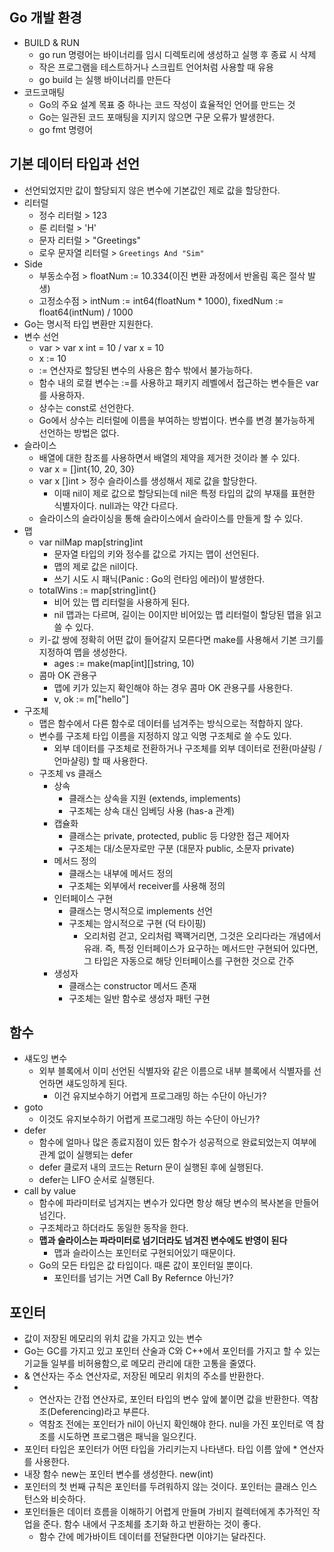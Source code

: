 ## Go 개발 환경
* BUILD & RUN
  * go run 명령어는 바이너리를 임시 디렉토리에 생성하고 실행 후 종료 시 삭제
  * 작은 프로그램을 테스트하거나 스크립트 언어처럼 사용할 때 유용
  * go build 는 실행 바이너리를 만든다
* 코드코매팅
  * Go의 주요 설계 목표 중 하나는 코드 작성이 효율적인 언어를 만드는 것
  * Go는 일관된 코드 포매팅을 지키지 않으면 구문 오류가 발생한다.
  * go fmt 명령어

## 기본 데이터 타입과 선언
* 선언되었지만 값이 할당되지 않은 변수에 기본값인 제로 값을 할당한다.
* 리터럴 
  * 정수 리터럴 > 123
  * 룬 리터럴 > 'H'
  * 문자 리터럴 > "Greetings"
  * 로우 문자열 리터럴 > `Greetings And "Sim"`
* Side 
  * 부동소수점 > floatNum := 10.334(이진 변환 과정에서 반올림 혹은 절삭 발생)
  * 고정소수점 > intNum := int64(floatNum * 1000),	fixedNum := float64(intNum) / 1000
* Go는 명시적 타입 변환만 지원한다.
* 변수 선언
  * var > var x int = 10 / var x = 10
  * x := 10
  * := 연산자로 할당된 변수의 사용은 함수 밖에서 불가능하다.
  * 함수 내의 로컬 변수는 :=를 사용하고 패키지 레벨에서 접근하는 변수들은 var 를 사용하자.
  * 상수는 const로 선언한다.
  * Go에서 상수는 리터럴에 이름을 부여하는 방법이다. 변수를 변경 불가능하게 선언하는 방법은 없다.
* 슬라이스
  * 배열에 대한 참조를 사용하면서 배열의 제약을 제거한 것이라 볼 수 있다. 
  * var x = []int{10, 20, 30}
  * var x []int > 정수 슬라이스를 생성해서 제로 값을 할당한다.
    * 이때 nil이 제로 값으로 할당되는데 nil은 특정 타입의 값의 부재를 표현한 식별자이다. null과는 약간 다르다.
  * 슬라이스의 슬라이싱을 통해 슬라이스에서 슬라이스를 만들게 할 수 있다.
* 맵
  * var nilMap map[string]int
    * 문자열 타입의 키와 정수를 값으로 가지는 맵이 선언된다.
    * 맵의 제로 값은 nil이다.
    * 쓰기 시도 시 패닉(Panic : Go의 런타임 에러)이 발생한다.
  * totalWins := map[string]int{}
    * 비어 있는 맵 리터럴을 사용하게 된다.
    * nil 맵과는 다르며, 길이는 0이지만 비어있는 맵 리터럴이 할당된 맵을 읽고 쓸 수 있다.
  * 키-값 쌍에 정확히 어떤 값이 들어갈지 모른다면 make를 사용해서 기본 크기를 지정하여 맵을 생성한다.
    * ages := make(map[int][]string, 10)
  * 콤마 OK 관용구
    * 맵에 키가 있는지 확인해야 하는 경우 콤마 OK 관용구를 사용한다.
    * v, ok := m["hello"]
* 구조체
  * 맵은 함수에서 다른 함수로 데이터를 넘겨주는 방식으로는 적합하지 않다.
  * 변수를 구조체 타입 이름을 지정하지 않고 익명 구조체로 쓸 수도 있다.
    * 외부 데이터를 구조체로 전환하거나 구조체를 외부 데이터로 전환(마샬링 / 언마샬링) 할 때 사용한다.
  * 구조체 vs 클래스
    * 상속
      * 클래스는 상속을 지원 (extends, implements)
      * 구조체는 상속 대신 임베딩 사용 (has-a 관계)
    * 캡슐화
      * 클래스는 private, protected, public 등 다양한 접근 제어자
      * 구조체는 대/소문자로만 구분 (대문자 public, 소문자 private)
    * 메서드 정의
      * 클래스는 내부에 메서드 정의
      * 구조체는 외부에서 receiver를 사용해 정의
    * 인터페이스 구현
      * 클래스는 명시적으로 implements 선언
      * 구조체는 암시적으로 구현 (덕 타이핑)
        * 오리처럼 걷고, 오리처럼 꽥꽥거리면, 그것은 오리다라는 개념에서 유래. 즉, 특정 인터페이스가 요구하는 메서드만 구현되어 있다면, 그 타입은 자동으로 해당 인터페이스를 구현한 것으로 간주
    * 생성자
      * 클래스는 constructor 메서드 존재
      * 구조체는 일반 함수로 생성자 패턴 구현
## 함수
* 섀도잉 변수
  * 외부 블록에서 이미 선언된 식별자와 같은 이름으로 내부 블록에서 식별자를 선언하면 섀도잉하게 된다.
    * 이건 유지보수하기 어렵게 프로그래밍 하는 수단이 아닌가?
* goto
  * 이것도 유지보수하기 어렵게 프로그래밍 하는 수단이 아닌가?
* defer
  * 함수에 얼마나 많은 종료지점이 있든 함수가 성공적으로 완료되었는지 여부에 관계 없이 실행되는 defer
  * defer 클로저 내의 코드는 Return 문이 실행된 후에 실행된다.
  * defer는 LIFO 순서로 실행된다.
* call by value
  * 함수에 파라미터로 넘겨지는 변수가 있다면 항상 해당 변수의 복사본을 만들어 넘긴다.
  * 구조체라고 하더라도 동일한 동작을 한다.
  * **맵과 슬라이스는 파라미터로 넘기더라도 넘겨진 변수에도 반영이 된다**
    * 맵과 슬라이스는 포인터로 구현되어있기 때문이다.
  * Go의 모든 타입은 값 타입이다. 때론 값이 포인터일 뿐이다.
    * 포인터를 넘기는 거면 Call By Refernce 아닌가?
## 포인터
* 값이 저장된 메모리의 위치 값을 가지고 있는 변수
* Go는 GC를 가지고 있고 포인터 산술과 C와 C++에서 포인터를 가지고 할 수 있는 기교들 일부를 비허용함으,로 메모리 관리에 대한 고통을 줄였다.
* & 연산자는 주소 연산자로, 저장된 메모리 위치의 주소를 반환한다.
* * 연산자는 간접 연산자로, 포인터 타입의 변수 앞에 붙이면 값을 반환한다. 역참조(Deferencing)라고 부른다.
  *  역참조 전에는 포인터가 nil이 아닌지 확인해야 한다. nul을 가진 포인터로 역 참조를 시도하면 프로그램은 패닉을 일으킨다.
* 포인터 타입은 포인터가 어떤 타입을 가리키는지 나타낸다. 타입 이름 앞에 * 연산자를 사용한다.
* 내장 함수 new는 포인터 변수를 생성한다. new(int)
* 포인터의 첫 번째 규칙은 포인터를 두려워하지 않는 것이다. 포인터는 클래스 인스턴스와 비슷하다.
* 포인터들은 데이터 흐름을 이해하기 어렵게 만들며 가비지 컬렉터에게 추가적인 작업을 준다. 함수 내에서 구조체를 초기화 하고 반환하는 것이 좋다.
  * 함수 간에 메가바이트 데이터를 전달한다면 이야기는 달라진다.
